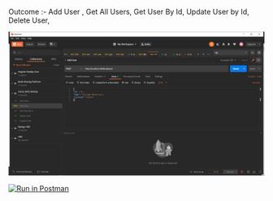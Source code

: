 Outcome :- 
Add User ,
Get All Users,
Get User By Id,
Update User by Id,
Delete User,

![Screenshot](screenshot.png)

[![Run in Postman](https://run.pstmn.io/button.svg)](https://app.getpostman.com/run-collection/0f11c7fda592369a2e87)
